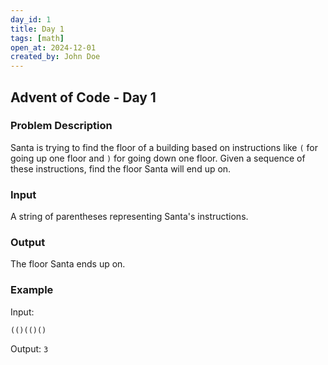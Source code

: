 ```yaml
---
day_id: 1
title: Day 1
tags: [math]
open_at: 2024-12-01
created_by: John Doe
---
```


## Advent of Code - Day 1

### Problem Description

Santa is trying to find the floor of a building based on instructions like `(` 
for going up one floor and `)` for going down one floor. Given a sequence of 
these instructions, find the floor Santa will end up on.

### Input

A string of parentheses representing Santa's instructions.

### Output

The floor Santa ends up on.

### Example

Input:

```text
(()(()()
```

Output: `3`
